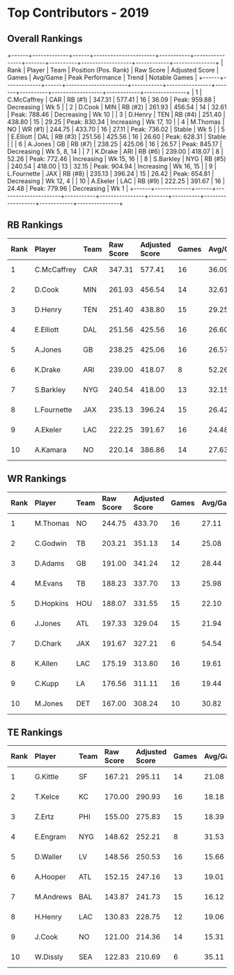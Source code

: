 # Top Contributors - 2019

## Overall Rankings

+------+-------------+------+----------------------+-----------+----------------+-------+----------+------------------+------------+---------------+
| Rank | Player      | Team | Position (Pos. Rank) | Raw Score | Adjusted Score | Games | Avg/Game | Peak Performance | Trend      | Notable Games |
+------+-------------+------+----------------------+-----------+----------------+-------+----------+------------------+------------+---------------+
| 1    | C.McCaffrey | CAR  | RB (#1)              | 347.31    | 577.41         | 16    | 36.09    | Peak: 959.88     | Decreasing | Wk 5          |
| 2    | D.Cook      | MIN  | RB (#2)              | 261.93    | 456.54         | 14    | 32.61    | Peak: 788.46     | Decreasing | Wk 10         |
| 3    | D.Henry     | TEN  | RB (#4)              | 251.40    | 438.80         | 15    | 29.25    | Peak: 830.34     | Increasing | Wk 17, 10     |
| 4    | M.Thomas    | NO   | WR (#1)              | 244.75    | 433.70         | 16    | 27.11    | Peak: 736.02     | Stable     | Wk 5          |
| 5    | E.Elliott   | DAL  | RB (#3)              | 251.56    | 425.56         | 16    | 26.60    | Peak: 628.31     | Stable     |               |
| 6    | A.Jones     | GB   | RB (#7)              | 238.25    | 425.06         | 16    | 26.57    | Peak: 845.17     | Decreasing | Wk 5, 8, 14   |
| 7    | K.Drake     | ARI  | RB (#6)              | 239.00    | 418.07         | 8     | 52.26    | Peak: 772.46     | Increasing | Wk 15, 16     |
| 8    | S.Barkley   | NYG  | RB (#5)              | 240.54    | 418.00         | 13    | 32.15    | Peak: 904.94     | Increasing | Wk 16, 15     |
| 9    | L.Fournette | JAX  | RB (#8)              | 235.13    | 396.24         | 15    | 26.42    | Peak: 654.81     | Decreasing | Wk 12, 4      |
| 10   | A.Ekeler    | LAC  | RB (#9)              | 222.25    | 391.67         | 16    | 24.48    | Peak: 779.96     | Decreasing | Wk 1          |
+------+-------------+------+----------------------+-----------+----------------+-------+----------+------------------+------------+---------------+

## RB Rankings

| Rank | Player      | Team | Raw Score | Adjusted Score | Games | Avg/Game | Peak Performance | Trend      | Notable Games |
| :----| :-----------| :----| :---------| :--------------| :-----| :--------| :----------------| :----------| :-------------|
| 1    | C.McCaffrey | CAR  | 347.31    | 577.41         | 16    | 36.09    | Peak: 959.88     | Decreasing | Wk 5          |
| 2    | D.Cook      | MIN  | 261.93    | 456.54         | 14    | 32.61    | Peak: 788.46     | Decreasing | Wk 10         |
| 3    | D.Henry     | TEN  | 251.40    | 438.80         | 15    | 29.25    | Peak: 830.34     | Increasing | Wk 17, 10     |
| 4    | E.Elliott   | DAL  | 251.56    | 425.56         | 16    | 26.60    | Peak: 628.31     | Stable     |               |
| 5    | A.Jones     | GB   | 238.25    | 425.06         | 16    | 26.57    | Peak: 845.17     | Decreasing | Wk 5, 8, 14   |
| 6    | K.Drake     | ARI  | 239.00    | 418.07         | 8     | 52.26    | Peak: 772.46     | Increasing | Wk 15, 16     |
| 7    | S.Barkley   | NYG  | 240.54    | 418.00         | 13    | 32.15    | Peak: 904.94     | Increasing | Wk 16, 15     |
| 8    | L.Fournette | JAX  | 235.13    | 396.24         | 15    | 26.42    | Peak: 654.81     | Decreasing | Wk 12, 4      |
| 9    | A.Ekeler    | LAC  | 222.25    | 391.67         | 16    | 24.48    | Peak: 779.96     | Decreasing | Wk 1          |
| 10   | A.Kamara    | NO   | 220.14    | 386.86         | 14    | 27.63    | Peak: 731.92     | Stable     |               |

## WR Rankings

| Rank | Player    | Team | Raw Score | Adjusted Score | Games | Avg/Game | Peak Performance | Trend      | Notable Games |
| :----| :---------| :----| :---------| :--------------| :-----| :--------| :----------------| :----------| :-------------|
| 1    | M.Thomas  | NO   | 244.75    | 433.70         | 16    | 27.11    | Peak: 736.02     | Stable     | Wk 5          |
| 2    | C.Godwin  | TB   | 203.21    | 351.13         | 14    | 25.08    | Peak: 737.38     | Decreasing |               |
| 3    | D.Adams   | GB   | 191.00    | 341.24         | 12    | 28.44    | Peak: 601.53     | Increasing |               |
| 4    | M.Evans   | TB   | 188.23    | 337.70         | 13    | 25.98    | Peak: 872.82     | Increasing |               |
| 5    | D.Hopkins | HOU  | 188.07    | 331.55         | 15    | 22.10    | Peak: 578.11     | Stable     |               |
| 6    | J.Jones   | ATL  | 197.33    | 329.04         | 15    | 21.94    | Peak: 759.67     | Increasing |               |
| 7    | D.Chark   | JAX  | 191.67    | 327.21         | 6     | 54.54    | Peak: 645.77     | Stable     |               |
| 8    | K.Allen   | LAC  | 175.19    | 313.80         | 16    | 19.61    | Peak: 832.31     | Stable     |               |
| 9    | C.Kupp    | LA   | 176.56    | 311.11         | 16    | 19.44    | Peak: 640.94     | Decreasing |               |
| 10   | M.Jones   | DET  | 167.00    | 308.24         | 10    | 30.82    | Peak: 753.76     | Increasing |               |

## TE Rankings

| Rank | Player    | Team | Raw Score | Adjusted Score | Games | Avg/Game | Peak Performance | Trend      | Notable Games |
| :----| :---------| :----| :---------| :--------------| :-----| :--------| :----------------| :----------| :-------------|
| 1    | G.Kittle  | SF   | 167.21    | 295.11         | 14    | 21.08    | Peak: 553.58     | Increasing |               |
| 2    | T.Kelce   | KC   | 170.00    | 290.93         | 16    | 18.18    | Peak: 426.78     | Increasing |               |
| 3    | Z.Ertz    | PHI  | 155.00    | 275.83         | 15    | 18.39    | Peak: 564.38     | Increasing |               |
| 4    | E.Engram  | NYG  | 148.62    | 252.21         | 8     | 31.53    | Peak: 462.78     | Decreasing |               |
| 5    | D.Waller  | LV   | 148.56    | 250.53         | 16    | 15.66    | Peak: 479.45     | Stable     |               |
| 6    | A.Hooper  | ATL  | 152.15    | 247.16         | 13    | 19.01    | Peak: 432.92     | Decreasing |               |
| 7    | M.Andrews | BAL  | 143.87    | 241.73         | 15    | 16.12    | Peak: 463.07     | Decreasing |               |
| 8    | H.Henry   | LAC  | 130.83    | 228.75         | 12    | 19.06    | Peak: 427.59     | Decreasing |               |
| 9    | J.Cook    | NO   | 121.00    | 214.36         | 14    | 15.31    | Peak: 421.72     | Increasing |               |
| 10   | W.Dissly  | SEA  | 122.83    | 210.69         | 6     | 35.11    | Peak: 356.62     | Decreasing |               |

